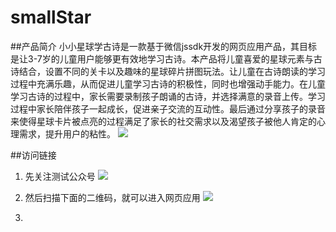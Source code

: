 # smallStar

##产品简介
小小星球学古诗是一款基于微信jssdk开发的网页应用产品，其目标是让3-7岁的儿童用户能够更有效地学习古诗。本产品将儿童喜爱的星球元素与古诗结合，设置不同的关卡以及趣味的星球碎片拼图玩法。让儿童在古诗朗读的学习过程中充满乐趣，从而促进儿童学习古诗的积极性，同时也增强动手能力。在儿童学习古诗的过程中，家长需要录制孩子朗诵的古诗，并选择满意的录音上传。学习过程中家长陪伴孩子一起成长，促进亲子交流的互动性。最后通过分享孩子的录音来使得星球卡片被点亮的过程满足了家长的社交需求以及渴望孩子被他人肯定的心理需求，提升用户的粘性。
![](https://github.com/sbeidao/smallStar/tree/master/images/cpsm.jpg)


##访问链接
1. 先关注测试公众号
![](https://github.com/sbeidao/smallStar/tree/master/images/csgzh.png)

2. 然后扫描下面的二维码，就可以进入网页应用
![](https://github.com/sbeidao/smallStar/tree/master/images/QRcode.png)

3. 




